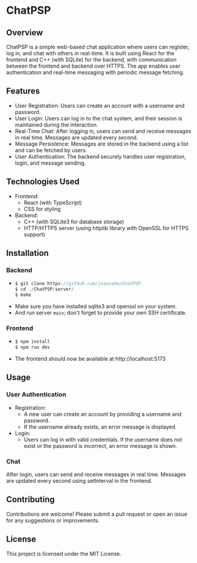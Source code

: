 # ChatPSP

## Overview

ChatPSP is a simple web-based chat application where users can register, log in, and chat with others in real-time. It is built using React for the frontend and C++ (with SQLite) for the backend, with communication between the frontend and backend over HTTPS. The app enables user authentication and real-time messaging with periodic message fetching.

## Features

- User Registration: Users can create an account with a username and password.
- User Login: Users can log in to the chat system, and their session is maintained during the interaction.
- Real-Time Chat: After logging in, users can send and receive messages in real time. Messages are updated every second.
- Message Persistence: Messages are stored in the backend using a list and can be fetched by users.
- User Authentication: The backend securely handles user registration, login, and message sending.

## Technologies Used

- Frontend:
  - React (with TypeScript)
  - CSS for styling
- Backend:
  - C++ (with SQLite3 for database storage)
  - HTTP/HTTPS server (using httplib library with OpenSSL for HTTPS support)

## Installation

### Backend

- ```js
  $ git clone https://github.com/juancabe/ChatPSP
  $ cd ./ChatPSP/server/
  $ make
  ```
- Make sure you have installed sqlite3 and openssl on your system.
- And run server `main`; don't forget to provide your own SSH certificate.

### Frontend

- ```js
  $ npm install
  $ npm run dev
  ```
- The frontend should now be available at http://localhost:5173

## Usage

### User Authentication

- Registration:
  - A new user can create an account by providing a username and password.
  - If the username already exists, an error message is displayed.
- Login:
  - Users can log in with valid credentials. If the username does not exist or the password is incorrect, an error message is shown.

### Chat

After login, users can send and receive messages in real time.
Messages are updated every second using setInterval in the frontend.

## Contributing

Contributions are welcome! Please submit a pull request or open an issue for any suggestions or improvements.

## License

This project is licensed under the MIT License.
